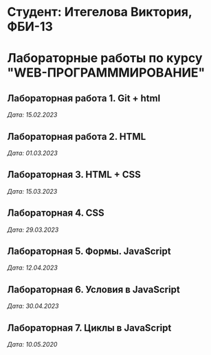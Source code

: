 # Студент: Итегелова Виктория, ФБИ-13

# Лабораторные работы по курсу "WEB-ПРОГРАМММИРОВАНИЕ"

## Лабораторная работа 1. Git + html

*Дата: 15.02.2023*

## Лабораторная работа 2. HTML

*Дата: 01.03.2023*

## Лабораторная 3. HTML + CSS

*Дата: 15.03.2023*

## Лабораторная 4. CSS

*Дата: 29.03.2023*

## Лабораторная 5. Формы. JavaScript

*Дата: 12.04.2023*

## Лабораторная 6. Условия в JavaScript

*Дата: 30.04.2023*

## Лабораторная 7. Циклы в JavaScript

*Дата: 10.05.2020*


